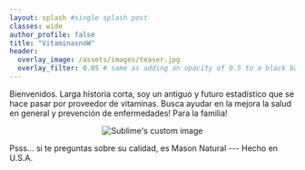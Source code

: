 ```yaml
---
layout: splash #single splash post
classes: wide
author_profile: false
title: "VitaminasnoW"
header:
  overlay_image: /assets/images/teaser.jpg
  overlay_filter: 0.05 # same as adding an opacity of 0.5 to a black background
---
```


Bienvenidos.
Larga historia corta, soy un antiguo y futuro estadístico que se hace pasar por proveedor de vitaminas. Busca ayudar en la mejora la salud en general y prevención de enfermedades! Para la familia!

<p align="center">
  <img src="https://github.com/nipnipj/nipnipj.github.io/blob/master/assets/images/masonlog.jpeg?raw=true" alt="Sublime's custom image"/>
</p>

Psss... si te preguntas sobre su calidad, es Mason Natural --- Hecho en U.S.A. 


